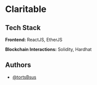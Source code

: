 
# Claritable




## Tech Stack

**Frontend:** ReactJS, EtherJS

**Blockchain Interactions:** Solidity, Hardhat


## Authors

- [@tortsBsus](https://www.github.com/tortsBsus)

